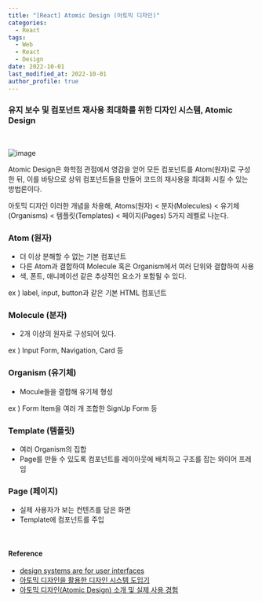 ```yaml
---
title: "[React] Atomic Design (아토믹 디자인)"
categories:
  - React
tags:
  - Web
  - React
  - Design
date: 2022-10-01
last_modified_at: 2022-10-01
author_profile: true
---
```


### 유지 보수 및 컴포넌트 재사용 최대화를 위한 디자인 시스템, Atomic Design

<br/>

![image](https://user-images.githubusercontent.com/62230430/193407239-4cdb4368-e6b1-41f9-8914-13c344a00281.png)

Atomic Design은 화학점 관점에서 영감을 얻어 모든 컴포넌트를 Atom(원자)로 구성한 뒤, 이를 바탕으로 상위 컴포넌트들을 만들어 코드의 재사용을 최대화 시킬 수 있는 방법론이다.

아토믹 디자인 이러한 개념을 차용해, Atoms(원자) < 분자(Molecules) < 유기체(Organisms) < 템플릿(Templates) < 페이지(Pages) 5가지 레벨로 나눈다.

### Atom (원자)

- 더 이상 분해할 수 없는 기본 컴포넌트
- 다른 Atom과 결합하여 Molecule 혹은 Organism에서 여러 단위와 결합하여 사용
- 색, 폰트, 애니메이션 같은 추상적인 요소가 포함될 수 있다.

ex ) label, input, button과 같은 기본 HTML 컴포넌트

### Molecule (분자)

- 2개 이상의 원자로 구성되어 있다.

ex ) Input Form, Navigation, Card 등

### Organism (유기체)

- Mocule들을 결합해 유기체 형성

ex ) Form Item을 여러 개 조합한 SignUp Form 등

### Template (템플릿)

- 여러 Organism의 집합
- Page를 만들 수 있도록 컴포넌트를 레이아웃에 배치하고 구조를 잡는 와이어 프레임

### Page (페이지)

- 실제 사용자가 보는 컨텐츠를 담은 화면
- Template에 컴포넌트를 주입

<br/>

#### Reference

- [design systems are for user interfaces](https://bradfrost.com/blog/post/design-systems-are-for-user-interfaces/)
- [아토믹 디자인을 활용한 디자인 시스템 도입기](https://fe-developers.kakaoent.com/2022/220505-how-page-part-use-atomic-design-system/)
- [아토믹 디자인(Atomic Design) 소개 및 실제 사용 경험](https://ghost4551.tistory.com/255)
